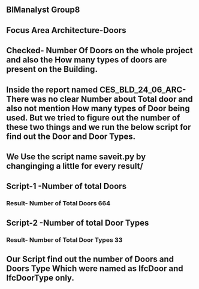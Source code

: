 ## BIManalyst Group8
## Focus Area Architecture-Doors
## Checked- Number Of Doors on the whole project and also the How many types of doors are present on the Building.

## Inside the report named CES_BLD_24_06_ARC-There was no clear Number about Total door and also not mention How many types of Door being used. But we tried to figure out the number of these two things and we run the below script for find out the Door and Door Types.
## We Use the script name saveit.py by changinging a little for every result/
 
## Script-1 -Number of total Doors

### Result- Number of Total Doors 664

## Script-2 -Number of total Door Types

### Result- Number of Total Door Types 33

## Our Script find out the number of Doors and Doors Type Which  were named as IfcDoor and IfcDoorType only.

